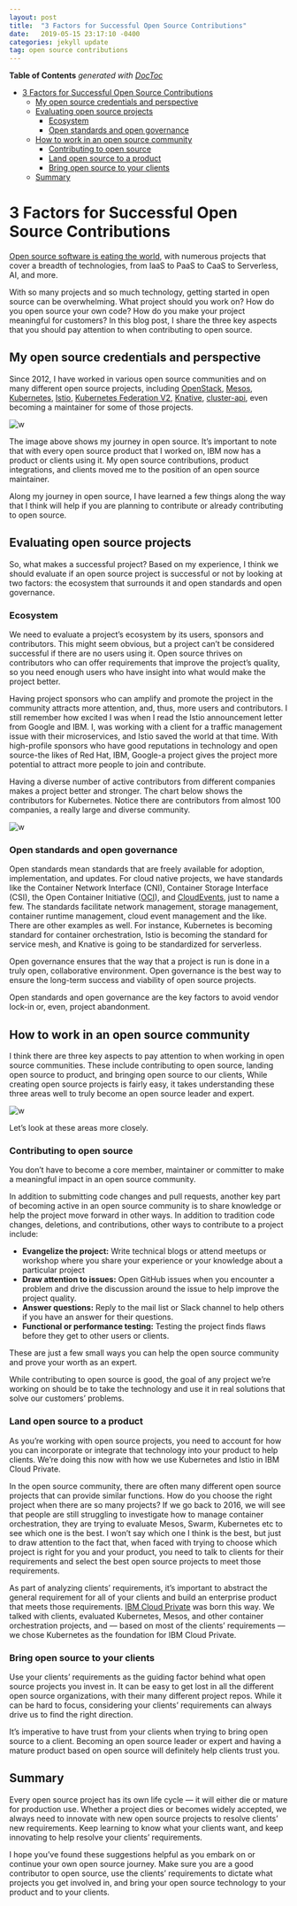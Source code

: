 ```yaml
---
layout: post
title:  "3 Factors for Successful Open Source Contributions"
date:   2019-05-15 23:17:10 -0400
categories: jekyll update
tag: open source contributions
---
```


<!-- START doctoc generated TOC please keep comment here to allow auto update -->
<!-- DON'T EDIT THIS SECTION, INSTEAD RE-RUN doctoc TO UPDATE -->
**Table of Contents**  *generated with [DocToc](https://github.com/thlorenz/doctoc)*

- [3 Factors for Successful Open Source Contributions](#3-factors-for-successful-open-source-contributions)
  - [My open source credentials and perspective](#my-open-source-credentials-and-perspective)
  - [Evaluating open source projects](#evaluating-open-source-projects)
    - [Ecosystem](#ecosystem)
    - [Open standards and open governance](#open-standards-and-open-governance)
  - [How to work in an open source community](#how-to-work-in-an-open-source-community)
    - [Contributing to open source](#contributing-to-open-source)
    - [Land open source to a product](#land-open-source-to-a-product)
    - [Bring open source to your clients](#bring-open-source-to-your-clients)
  - [Summary](#summary)

<!-- END doctoc generated TOC please keep comment here to allow auto update -->

# 3 Factors for Successful Open Source Contributions

[Open source software is eating the world](https://landscape.cncf.io/images/landscape.png), with numerous projects that cover a breadth of technologies, from IaaS to PaaS to CaaS to Serverless, AI, and more.

With so many projects and so much technology, getting started in open source can be overwhelming. What project should you work on? How do you open source your own code? How do you make your project meaningful for customers? In this blog post, I share the three key aspects that you should pay attention to when contributing to open source.


## My open source credentials and perspective

Since 2012, I have worked in various open source communities and on many different open source projects, including [OpenStack](https://github.com/openstack), [Mesos](https://github.com/apache/mesos), [Kubernetes](https://github.com/kubernetes), [Istio](https://github.com/istio), [Kubernetes Federation V2](https://github.com/kubernetes-sigs/federation-v2), [Knative](https://github.com/knative), [cluster-api](https://github.com/kubernetes-sigs/cluster-api), even becoming a maintainer for some of those projects.

![w](/images/os-journey.png)

The image above shows my journey in open source. It’s important to note that with every open source product that I worked on, IBM now has a product or clients using it. My open source contributions, product integrations, and clients moved me to the position of an open source maintainer.

Along my journey in open source, I have learned a few things along the way that I think will help if you are planning to contribute or already contributing to open source.

## Evaluating open source projects

So, what makes a successful project? Based on my experience, I think we should evaluate if an open source project is successful or not by looking at two factors: the ecosystem that surrounds it and open standards and open governance.

### Ecosystem

We need to evaluate a project’s ecosystem by its users, sponsors and contributors.
This might seem obvious, but a project can’t be considered successful if there are no users using it. Open source thrives on contributors who can offer requirements that improve the project’s quality, so you need enough users who have insight into what would make the project better.

Having project sponsors who can amplify and promote the project in the community attracts more attention, and, thus, more users and contributors. I still remember how excited I was when I read the Istio announcement letter from Google and IBM. I, was working with a client for a traffic management issue with their microservices, and Istio saved the world at that time. With high-profile sponsors who have good reputations in technology and open source-the likes of Red Hat, IBM, Google-a project gives the project more potential to attract more people to join and contribute.

Having a diverse number of active contributors from different companies makes a project better and stronger. The chart below shows the contributors for Kubernetes. Notice there are contributors from almost 100 companies, a really large and diverse community.

![w](/images/k8s-contribution.png)

### Open standards and open governance

Open standards mean standards that are freely available for adoption, implementation, and updates. For cloud native projects, we have standards like the Container Network Interface (CNI), Container Storage Interface (CSI), the Open Container Initiative ([OCI](https://github.com/opencontainers)), and [CloudEvents](https://cloudevents.io/), just to name a few. The standards facilitate network management, storage management, container runtime management, cloud event management and the like. There are other examples as well. For instance, Kubernetes is becoming standard for container orchestration, Istio is becoming the standard for service mesh, and Knative is going to be standardized for serverless.

Open governance ensures that the way that a project is run is done in a truly open, collaborative environment. Open governance is the best way to ensure the long-term success and viability of open source projects.

Open standards and open governance are the key factors to avoid vendor lock-in or, even, project abandonment.

## How to work in an open source community

I think there are three key aspects to pay attention to when working in open source communities. These include contributing to open source, landing open source to product, and bringing open source to our clients, While creating open source projects is fairly easy, it takes understanding these three areas well to truly become an open source leader and expert.

![w](/images/three-factors.png)

Let’s look at these areas more closely.

### Contributing to open source

You don’t have to become a core member, maintainer or committer to make a meaningful impact in an open source community.

In addition to submitting code changes and pull requests, another key part of becoming active in an open source community is to share knowledge or help the project move forward in other ways. In addition to tradition code changes, deletions, and contributions, other ways to contribute to a project include:

- **Evangelize the project:** Write technical blogs or attend meetups or workshop where you share your experience or your knowledge about a particular project
- **Draw attention to issues:** Open GitHub issues when you encounter a problem and drive the discussion around the issue to help improve the project quality.
- **Answer questions:** Reply to the mail list or Slack channel to help others if you have an answer for their questions.
- **Functional or performance testing:** Testing the project finds flaws before they get to other users or clients.

These are just a few small ways you can help the open source community and prove your worth as an expert.

While contributing to open source is good, the goal of any project we’re working on should be to take the technology and use it in real solutions that solve our customers’ problems.

### Land open source to a product

As you’re working with open source projects, you need to account for how you can incorporate or integrate that technology into your product to help clients. We’re doing this now with how we use Kubernetes and Istio in IBM Cloud Private.

In the open source community, there are often many different open source projects that can provide similar functions. How do you choose the right project when there are so many projects? If we go back to 2016, we will see that people are still struggling to investigate how to manage container orchestration, they are trying to evaluate Mesos, Swarm, Kubernetes etc to see which one is the best. I won’t say which one I think is the best, but just to draw attention to the fact that, when faced with trying to choose which project is right for you and your product, you need to talk to clients for their requirements and select the best open source projects to meet those requirements.

As part of analyzing clients’ requirements, it’s important to abstract the general requirement for all of your clients and build an enterprise product that meets those requirements. [IBM Cloud Private](https://www.ibm.com/cloud/private) was born this way. We talked with clients, evaluated Kubernetes, Mesos, and other container orchestration projects, and — based on most of the clients’ requirements — we chose Kubernetes as the foundation for IBM Cloud Private.

### Bring open source to your clients

Use your clients’ requirements as the guiding factor behind what open source projects you invest in. It can be easy to get lost in all the different open source organizations, with their many different project repos. While it can be hard to focus, considering your clients’ requirements can always drive us to find the right direction.

It’s imperative to have trust from your clients when trying to bring open source to a client. Becoming an open source leader or expert and having a mature product based on open source will definitely help clients trust you.

## Summary

Every open source project has its own life cycle — it will either die or mature for production use. Whether a project dies or becomes widely accepted, we always need to innovate with new open source projects to resolve clients’ new requirements. Keep learning to know what your clients want, and keep innovating to help resolve your clients’ requirements.

I hope you’ve found these suggestions helpful as you embark on or continue your own open source journey. Make sure you are a good contributor to open source, use the clients’ requirements to dictate what projects you get involved in, and bring your open source technology to your product and to your clients.
